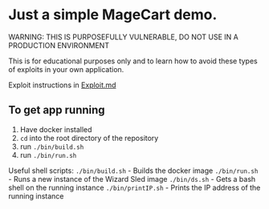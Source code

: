 # Just a simple MageCart demo.

WARNING: THIS IS PURPOSEFULLY VULNERABLE, DO NOT USE IN A PRODUCTION ENVIRONMENT

This is for educational purposes only and to learn how to avoid these types of exploits in your own application.

Exploit instructions in [Exploit.md](https://github.com/grantmiiller/wizardsled/blob/master/Exploit_Steps.md)

## To get app running
1. Have docker installed
2. `cd` into the root directory of the repository
3. run `./bin/build.sh`
4. run `./bin/run.sh`

Useful shell scripts:
`./bin/build.sh` - Builds the docker image
`./bin/run.sh` - Runs a new instance of the Wizard Sled image
`./bin/ds.sh` - Gets a bash shell on the running instance
`./bin/printIP.sh` - Prints the IP address of the running instance

